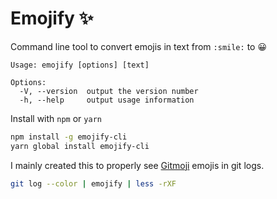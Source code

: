 # Emojify :sparkles:

Command line tool to convert emojis in text from `:smile:` to 😀

```
Usage: emojify [options] [text]

Options:
  -V, --version  output the version number
  -h, --help     output usage information
```

Install with `npm` or `yarn`

```sh
npm install -g emojify-cli
yarn global install emojify-cli
```

I mainly created this to properly see [Gitmoji](https://gitmoji.carloscuesta.me/) emojis in git logs.

```sh
git log --color | emojify | less -rXF
```
